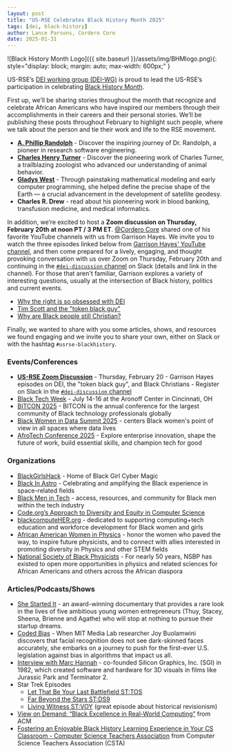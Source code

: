 ```yaml
---
layout: post
title: "US-RSE Celebrates Black History Month 2025"
tags: [dei, black-history]
author: Lance Parsons, Cordero Core
date: 2025-01-31
---
```


![Black History Month Logo]({{ site.baseurl }}/assets/img/BHMlogo.png){:
style="display: block; margin: auto; max-width: 600px;" }

US-RSE’s [DEI working group (DEI-WG)](https://us-rse.org/wg/dei/) is proud to
lead the US-RSE’s participation in celebrating [Black History
Month](https://www.blackhistorymonth.gov/).

First up, we’ll be sharing stories throughout the month that recognize and
celebrate African Americans who have inspired our members through their
accomplishments in their careers and their personal stories. We’ll be
publishing these posts throughout February to highlight such people, where we
talk about the person and tie their work and life to the RSE movement.

* [**A. Phillip Randolph**](/2025-01-31-randolph) \- Discover the inspiring
  journey of Dr. Randolph, a pioneer in research software engineering.
* [**Charles Henry
  Turner**](/2025-02-10-black-history-spotlight-charles-turner) \- Discover the
  pioneering work of Charles Turner, a trailblazing zoologist who advanced our
  understanding of animal behavior.
* [**Gladys West**](/2025-02-19-black-history-spotlight-gladys-west) \- Through
  painstaking mathematical modeling and early computer programming, she helped
  define the precise shape of the Earth — a crucial advancement in the
  development of satellite geodesy.
* **Charles R. Drew** - read about his pioneering work in blood banking,
  transfusion medicine, and medical informatics.

In addition, we’re excited to host a **Zoom discussion on Thursday, February
20th at noon PT / 3 PM ET**. [@Cordero
Core](https://usrse.slack.com/team/U0523JRUDE3) shared one of his favorite
YouTube channels with us from Garrison Hayes. We invite you to watch the three
episodes linked below from [Garrison Hayes' YouTube
channel](https://www.youtube.com/@GarrisonHayes/featured), and then come
prepared for a lively, engaging, and thought provoking conversation with us
over Zoom on Thursday, February 20th and continuing in the [`#dei-discussion`
channel](https://usrse.slack.com/archives/C01C8CJQ7AP) on Slack (details and
link in the channel). For those that aren't familiar, Garrison explores a
variety of interesting questions, usually at the intersection of Black history,
politics and current events.

* [Why the right is so obsessed with
  DEI](https://www.youtube.com/watch?v=ARKvxeNCp84)
* [Tim Scott and the "token black
  guy"](https://www.youtube.com/watch?v=TcEOpjV1Upc)
* [Why are Black people still
  Christian?](https://www.youtube.com/watch?v=lKSF1huXOuw)

Finally, we wanted to share with you some articles, shows, and resources we
found engaging and we invite you to share your own, either on Slack or with the
hashtag `#usrse-blackhistory`.

### **Events/Conferences**

* [**US-RSE Zoom Discussion**](https://usrse.slack.com/archives/C01C8CJQ7AP) -
  Thursday, February 20 - Garrison Hayes episodes on DEI, the "token black
  guy", and Black Christians - Register on Slack in the [`#dei-discussion`
  channel](https://usrse.slack.com/archives/C01C8CJQ7AP)
* [Black Tech Week](https://blacktechweek.com/) \- July 14-16 at the Aronoff
  Center in Cincinnati, OH
* [BITCON 2025](https://bitcon.blacksintechnology.net/) \- BITCON is the annual
  conference for the largest community of Black technology professionals
  globally
* [Black Women in Data Summit 2025](https://www.blackwomenindata.com/) \-
  centers Black women's point of view in all spaces where data lives
* [AfroTech Conference 2025](https://experience.afrotech.com/) \- Explore
  enterprise innovation, shape the future of work, build essential skills, and
  champion tech for good

### **Organizations**

* [BlackGirlsHack](https://blackgirlshack.org/) \- Home of Black Girl Cyber
  Magic
* [Black In Astro](https://www.blackinastro.com/) \- Celebrating and amplifying
  the Black experience in space-related fields
* [Black Men in Tech](https://www.blkmenintech.com/about-us) \- access,
  resources, and community for Black men within the tech industry
* [Code.org’s Approach to Diversity and Equity in Computer
  Science](https://code.org/diversity)
* [blackcomputeHER.org](https://blackcomputeher.org/) \- dedicated to
  supporting computing+tech education and workforce development for Black women
  and girls
* [African American Women in Physics](https://aawip.com/) \- honor the women
  who paved the way, to inspire future physicists, and to connect with allies
  interested in promoting diversity in Physics and other STEM fields
* [National Society of Black Physicists](https://nsbp.org/) \- For nearly 50
  years, NSBP has existed to open more opportunities in physics and related
  sciences for African Americans and others across the African diaspora

### **Articles/Podcasts/Shows**

* [She Started It](https://www.imdb.com/title/tt5202656/) \- an award-winning
  documentary that provides a rare look in the lives of five ambitious young
  women entrepreneurs (Thuy, Stacey, Sheena, Brienne and Agathe) who will stop
  at nothing to pursue their startup dreams.
* [Coded Bias](https://www.imdb.com/title/tt11394170/) \- When MIT Media Lab
  researcher Joy Buolamwini discovers that facial recognition does not see
  dark-skinned faces accurately, she embarks on a journey to push for the
  first-ever U.S. legislation against bias in algorithms that impact us all.
* [Interview with Marc
  Hannah](https://www.thehistorymakers.org/biography/marc-hannah-41) \-
  co-founded Silicon Graphics, Inc. (SGI) in 1982, which created software and
  hardware for 3D visuals in films like Jurassic Park and Terminator 2\.
* Star Trek Episodes
  * [Let That Be Your Last Battlefield ST:TOS](https://www.imdb.com/title/tt0708435/)
  * [Far Beyond the Stars ST:DS9](https://www.imdb.com/title/tt0708538/)
  * [Living Witness ST:VOY](https://www.imdb.com/title/tt0708926/) (great
    episode about historical revisionism)
* [View on Demand: “Black Excellence in Real-World
  Computing”](https://www.acm.org/diversity-inclusion/bhm-2023) from ACM
* [Fostering an Enjoyable Black History Learning Experience in Your CS
  Classroom \- Computer Science Teachers
  Association](https://csteachers.org/fostering-an-enjoyable-black-history-learning-experience-in-your-cs-classroom/)
  from Computer Science Teachers Association (CSTA)
